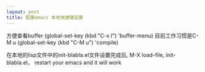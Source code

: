 ```yaml
---
layout: post
title: 配置emacs 本地快捷键设置
---
```


 方便查看buffer
(global-set-key (kbd "C-x l") 'buffer-menu)
目前工作习惯是C-M u
(global-set-key (kbd "C-M u") 'compile)

在本地的lisp文件中的init-blabla.el文件设置完成后, M-X load-file, init-blabla.el， restart your emacs and it will work
